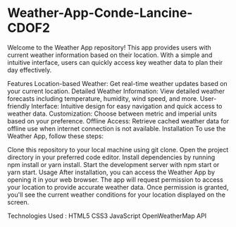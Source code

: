 # Weather-App-Conde-Lancine-CDOF2

Welcome to the Weather App repository! This app provides users with current weather information based on their location. With a simple and intuitive interface, users can quickly access key weather data to plan their day effectively.

Features
Location-based Weather: Get real-time weather updates based on your current location.
Detailed Weather Information: View detailed weather forecasts including temperature, humidity, wind speed, and more.
User-friendly Interface: Intuitive design for easy navigation and quick access to weather data.
Customization: Choose between metric and imperial units based on your preference.
Offline Access: Retrieve cached weather data for offline use when internet connection is not available.
Installation
To use the Weather App, follow these steps:

Clone this repository to your local machine using git clone.
Open the project directory in your preferred code editor.
Install dependencies by running npm install or yarn install.
Start the development server with npm start or yarn start.
Usage
After installation, you can access the Weather App by opening it in your web browser. The app will request permission to access your location to provide accurate weather data. Once permission is granted, you'll see the current weather conditions for your location displayed on the screen.

Technologies Used :
HTML5
CSS3
JavaScript
OpenWeatherMap API



